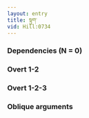 ```yaml
---
layout: entry
title: སྟུག་
vid: Hill:0734
---
```

### Dependencies (N = 0)


### Overt 1-2


### Overt 1-2-3


### Oblique arguments
